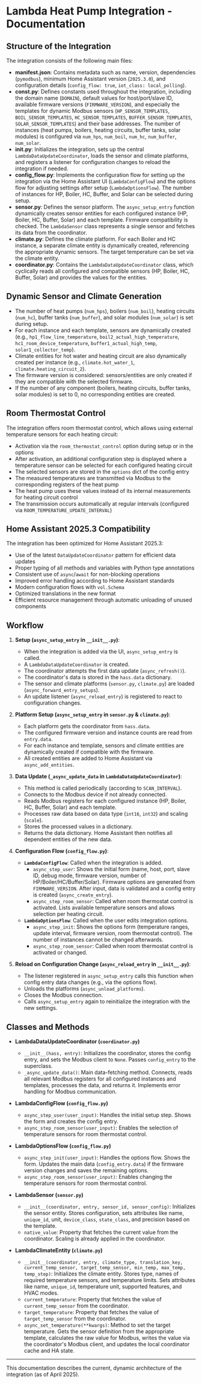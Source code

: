 # Lambda Heat Pump Integration - Documentation

## Structure of the Integration

The integration consists of the following main files:

- **manifest.json**: Contains metadata such as name, version, dependencies (`pymodbus`), minimum Home Assistant version (`2025.3.0`), and configuration details (`config_flow: true`, `iot_class: local_polling`).
- **const.py**: Defines constants used throughout the integration, including the domain name (`DOMAIN`), default values for host/port/slave ID, available firmware versions (`FIRMWARE_VERSION`), and especially the templates for dynamic Modbus sensors (`HP_SENSOR_TEMPLATES`, `BOIL_SENSOR_TEMPLATES`, `HC_SENSOR_TEMPLATES`, `BUFFER_SENSOR_TEMPLATES`, `SOLAR_SENSOR_TEMPLATES`) and their base addresses. The number of instances (heat pumps, boilers, heating circuits, buffer tanks, solar modules) is configured via `num_hps`, `num_boil`, `num_hc`, `num_buffer`, `num_solar`.
- **__init__.py**: Initializes the integration, sets up the central `LambdaDataUpdateCoordinator`, loads the sensor and climate platforms, and registers a listener for configuration changes to reload the integration if needed.
- **config_flow.py**: Implements the configuration flow for setting up the integration via the Home Assistant UI (`LambdaConfigFlow`) and the options flow for adjusting settings after setup (`LambdaOptionsFlow`). The number of instances for HP, Boiler, HC, Buffer, and Solar can be selected during setup.
- **sensor.py**: Defines the sensor platform. The `async_setup_entry` function dynamically creates sensor entities for each configured instance (HP, Boiler, HC, Buffer, Solar) and each template. Firmware compatibility is checked. The `LambdaSensor` class represents a single sensor and fetches its data from the coordinator.
- **climate.py**: Defines the climate platform. For each Boiler and HC instance, a separate climate entity is dynamically created, referencing the appropriate dynamic sensors. The target temperature can be set via the climate entity.
- **coordinator.py**: Contains the `LambdaDataUpdateCoordinator` class, which cyclically reads all configured and compatible sensors (HP, Boiler, HC, Buffer, Solar) and provides the values for the entities.

## Dynamic Sensor and Climate Generation

- The number of heat pumps (`num_hps`), boilers (`num_boil`), heating circuits (`num_hc`), buffer tanks (`num_buffer`), and solar modules (`num_solar`) is set during setup.
- For each instance and each template, sensors are dynamically created (e.g., `hp1_flow_line_temperature`, `boil2_actual_high_temperature`, `hc1_room_device_temperature`, `buffer1_actual_high_temp`, `solar1_collector_temp`).
- Climate entities for hot water and heating circuit are also dynamically created per instance (e.g., `climate.hot_water_1`, `climate.heating_circuit_2`).
- The firmware version is considered: sensors/entities are only created if they are compatible with the selected firmware.
- If the number of any component (boilers, heating circuits, buffer tanks, solar modules) is set to 0, no corresponding entities are created.

## Room Thermostat Control

The integration offers room thermostat control, which allows using external temperature sensors for each heating circuit:

- Activation via the `room_thermostat_control` option during setup or in the options
- After activation, an additional configuration step is displayed where a temperature sensor can be selected for each configured heating circuit
- The selected sensors are stored in the `options` dict of the config entry
- The measured temperatures are transmitted via Modbus to the corresponding registers of the heat pump
- The heat pump uses these values instead of its internal measurements for heating circuit control
- The transmission occurs automatically at regular intervals (configured via `ROOM_TEMPERATURE_UPDATE_INTERVAL`)

## Home Assistant 2025.3 Compatibility

The integration has been optimized for Home Assistant 2025.3:

- Use of the latest `DataUpdateCoordinator` pattern for efficient data updates
- Proper typing of all methods and variables with Python type annotations
- Consistent use of `async`/`await` for non-blocking operations
- Improved error handling according to Home Assistant standards
- Modern configuration flows with `vol.Schema`
- Optimized translations in the new format
- Efficient resource management through automatic unloading of unused components

## Workflow

1. **Setup (`async_setup_entry` in `__init__.py`)**:
    * When the integration is added via the UI, `async_setup_entry` is called.
    * A `LambdaDataUpdateCoordinator` is created.
    * The coordinator attempts the first data update (`async_refresh()`).
    * The coordinator's data is stored in the `hass.data` dictionary.
    * The sensor and climate platforms (`sensor.py`, `climate.py`) are loaded (`async_forward_entry_setups`).
    * An update listener (`async_reload_entry`) is registered to react to configuration changes.

2. **Platform Setup (`async_setup_entry` in `sensor.py` & `climate.py`)**:
    * Each platform gets the coordinator from `hass.data`.
    * The configured firmware version and instance counts are read from `entry.data`.
    * For each instance and template, sensors and climate entities are dynamically created if compatible with the firmware.
    * All created entities are added to Home Assistant via `async_add_entities`.

3. **Data Update (`_async_update_data` in `LambdaDataUpdateCoordinator`)**:
    * This method is called periodically (according to `SCAN_INTERVAL`).
    * Connects to the Modbus device if not already connected.
    * Reads Modbus registers for each configured instance (HP, Boiler, HC, Buffer, Solar) and each template.
    * Processes raw data based on data type (`int16`, `int32`) and scaling (`scale`).
    * Stores the processed values in a dictionary.
    * Returns the data dictionary. Home Assistant then notifies all dependent entities of the new data.

4. **Configuration Flow (`config_flow.py`)**:
    * **`LambdaConfigFlow`**: Called when the integration is added.
        * `async_step_user`: Shows the initial form (name, host, port, slave ID, debug mode, firmware version, number of HP/Boiler/HC/Buffer/Solar). Firmware options are generated from `FIRMWARE_VERSION`. After input, data is validated and a config entry is created (`async_create_entry`).
        * `async_step_room_sensor`: Called when room thermostat control is activated. Lists available temperature sensors and allows selection per heating circuit.
    * **`LambdaOptionsFlow`**: Called when the user edits integration options.
        * `async_step_init`: Shows the options form (temperature ranges, update interval, firmware version, room thermostat control). The number of instances cannot be changed afterwards.
        * `async_step_room_sensor`: Called when room thermostat control is activated or changed.

5. **Reload on Configuration Change (`async_reload_entry` in `__init__.py`)**:
    * The listener registered in `async_setup_entry` calls this function when config entry data changes (e.g., via the options flow).
    * Unloads the platforms (`async_unload_platforms`).
    * Closes the Modbus connection.
    * Calls `async_setup_entry` again to reinitialize the integration with the new settings.

## Classes and Methods

* **LambdaDataUpdateCoordinator (`coordinator.py`)**
    * `__init__(hass, entry)`: Initializes the coordinator, stores the config entry, and sets the Modbus client to `None`. Passes `config_entry` to the superclass.
    * `_async_update_data()`: Main data-fetching method. Connects, reads all relevant Modbus registers for all configured instances and templates, processes the data, and returns it. Implements error handling for Modbus communication.

* **LambdaConfigFlow (`config_flow.py`)**
    * `async_step_user(user_input)`: Handles the initial setup step. Shows the form and creates the config entry.
    * `async_step_room_sensor(user_input)`: Enables the selection of temperature sensors for room thermostat control.

* **LambdaOptionsFlow (`config_flow.py`)**
    * `async_step_init(user_input)`: Handles the options flow. Shows the form. Updates the main data (`config_entry.data`) if the firmware version changes and saves the remaining options.
    * `async_step_room_sensor(user_input)`: Enables changing the temperature sensors for room thermostat control.

* **LambdaSensor (`sensor.py`)**
    * `__init__(coordinator, entry, sensor_id, sensor_config)`: Initializes the sensor entity. Stores configuration, sets attributes like name, `unique_id`, unit, `device_class`, `state_class`, and precision based on the template.
    * `native_value`: Property that fetches the current value from the coordinator. Scaling is already applied in the coordinator.

* **LambdaClimateEntity (`climate.py`)**
    * `__init__(coordinator, entry, climate_type, translation_key, current_temp_sensor, target_temp_sensor, min_temp, max_temp, temp_step)`: Initializes the climate entity. Stores type, names of required temperature sensors, and temperature limits. Sets attributes like name, `unique_id`, temperature unit, supported features, and HVAC modes.
    * `current_temperature`: Property that fetches the value of `current_temp_sensor` from the coordinator.
    * `target_temperature`: Property that fetches the value of `target_temp_sensor` from the coordinator.
    * `async_set_temperature(**kwargs)`: Method to set the target temperature. Gets the sensor definition from the appropriate template, calculates the raw value for Modbus, writes the value via the coordinator's Modbus client, and updates the local coordinator cache and HA state.

---

This documentation describes the current, dynamic architecture of the integration (as of April 2025).
